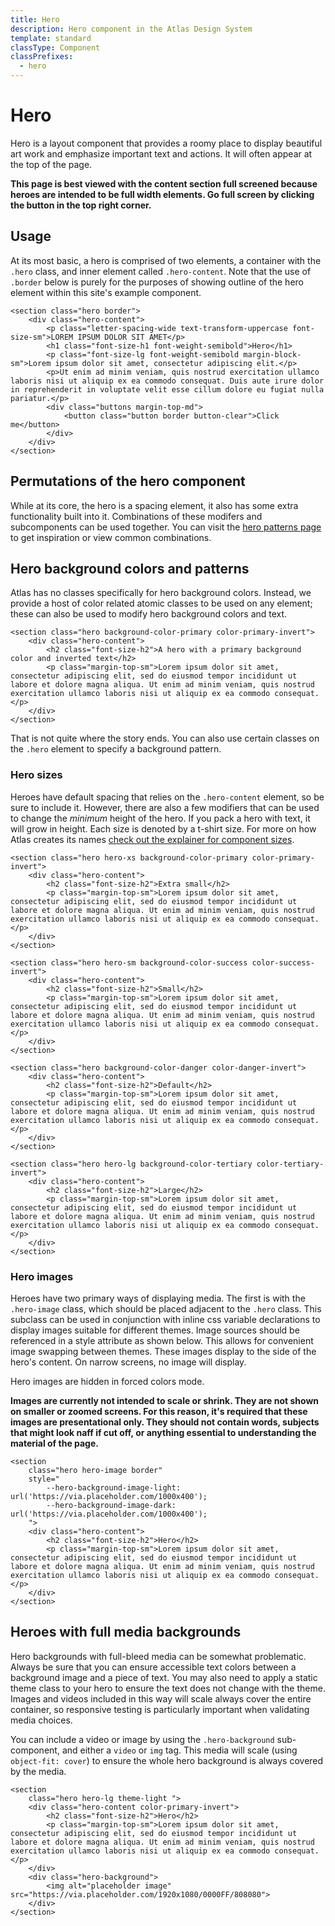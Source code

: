 ```yaml
---
title: Hero
description: Hero component in the Atlas Design System
template: standard
classType: Component
classPrefixes:
  - hero
---
```


# Hero

Hero is a layout component that provides a roomy place to display beautiful art work and emphasize important text and actions. It will often appear at the top of the page.

**This page is best viewed with the content section full screened because heroes are intended to be full width elements. Go full screen by clicking the button in the top right corner.**

## Usage

At its most basic, a hero is comprised of two elements, a container with the `.hero` class, and inner element called `.hero-content`. Note that the use of `.border` below is purely for the purposes of showing outline of the hero element within this site's example component.

```html-no-indent
<section class="hero border">
	<div class="hero-content">
        <p class="letter-spacing-wide text-transform-uppercase font-size-sm">LOREM IPSUM DOLOR SIT AMET</p>
        <h1 class="font-size-h1 font-weight-semibold">Hero</h1>
        <p class="font-size-lg font-weight-semibold margin-block-sm">Lorem ipsum dolor sit amet, consectetur adipiscing elit.</p>
        <p>Ut enim ad minim veniam, quis nostrud exercitation ullamco laboris nisi ut aliquip ex ea commodo consequat. Duis aute irure dolor in reprehenderit in voluptate velit esse cillum dolore eu fugiat nulla pariatur.</p>
        <div class="buttons margin-top-md">
            <button class="button border button-clear">Click me</button>
        </div>
	</div>
</section>
```

## Permutations of the hero component

While at its core, the hero is a spacing element, it also has some extra functionality built into it. Combinations of these modifers and subcomponents can be used together. You can visit the [hero patterns page](../patterns/hero.md) to get inspiration or view common combinations.

## Hero background colors and patterns

Atlas has no classes specifically for hero background colors. Instead, we provide a host of color related atomic classes to be used on any element; these can also be used to modify hero background colors and text.

```html-no-indent
<section class="hero background-color-primary color-primary-invert">
	<div class="hero-content">
		<h2 class="font-size-h2">A hero with a primary background color and inverted text</h2>
        <p class="margin-top-sm">Lorem ipsum dolor sit amet, consectetur adipiscing elit, sed do eiusmod tempor incididunt ut labore et dolore magna aliqua. Ut enim ad minim veniam, quis nostrud exercitation ullamco laboris nisi ut aliquip ex ea commodo consequat.</p>
	</div>
</section>
```

That is not quite where the story ends. You can also use certain classes on the `.hero` element to specify a background pattern.

### Hero sizes

Heroes have default spacing that relies on the `.hero-content` element, so be sure to include it. However, there are also a few modifiers that can be used to change the _minimum_ height of the hero. If you pack a hero with text, it will grow in height. Each size is denoted by a t-shirt size. For more on how Atlas creates its names [check out the explainer for component sizes](../components/overview.md).

```html-no-indent
<section class="hero hero-xs background-color-primary color-primary-invert">
	<div class="hero-content">
		<h2 class="font-size-h2">Extra small</h2>
        <p class="margin-top-sm">Lorem ipsum dolor sit amet, consectetur adipiscing elit, sed do eiusmod tempor incididunt ut labore et dolore magna aliqua. Ut enim ad minim veniam, quis nostrud exercitation ullamco laboris nisi ut aliquip ex ea commodo consequat.</p>
	</div>
</section>
```

```html-no-indent
<section class="hero hero-sm background-color-success color-success-invert">
	<div class="hero-content">
		<h2 class="font-size-h2">Small</h2>
        <p class="margin-top-sm">Lorem ipsum dolor sit amet, consectetur adipiscing elit, sed do eiusmod tempor incididunt ut labore et dolore magna aliqua. Ut enim ad minim veniam, quis nostrud exercitation ullamco laboris nisi ut aliquip ex ea commodo consequat.</p>
	</div>
</section>
```

```html-no-indent
<section class="hero background-color-danger color-danger-invert">
	<div class="hero-content">
		<h2 class="font-size-h2">Default</h2>
        <p class="margin-top-sm">Lorem ipsum dolor sit amet, consectetur adipiscing elit, sed do eiusmod tempor incididunt ut labore et dolore magna aliqua. Ut enim ad minim veniam, quis nostrud exercitation ullamco laboris nisi ut aliquip ex ea commodo consequat.</p>
	</div>
</section>
```

```html-no-indent
<section class="hero hero-lg background-color-tertiary color-tertiary-invert">
	<div class="hero-content">
		<h2 class="font-size-h2">Large</h2>
        <p class="margin-top-sm">Lorem ipsum dolor sit amet, consectetur adipiscing elit, sed do eiusmod tempor incididunt ut labore et dolore magna aliqua. Ut enim ad minim veniam, quis nostrud exercitation ullamco laboris nisi ut aliquip ex ea commodo consequat.</p>
	</div>
</section>
```

### Hero images

Heroes have two primary ways of displaying media. The first is with the `.hero-image` class, which should be placed adjacent to the `.hero` class. This subclass can be used in conjunction with inline css variable declarations to display images suitable for different themes. Image sources should be referenced in a style attribute as shown below. This allows for convenient image swapping between themes. These images display to the side of the hero's content. On narrow screens, no image will display.

Hero images are hidden in forced colors mode.

**Images are currently not intended to scale or shrink. They are not shown on smaller or zoomed screens. For this reason, it's required that these images are presentational only. They should not contain words, subjects that might look naff if cut off, or anything essential to understanding the material of the page.**

```html-no-indent
<section
    class="hero hero-image border"
	style="
        --hero-background-image-light: url('https://via.placeholder.com/1000x400');
		--hero-background-image-dark: url('https://via.placeholder.com/1000x400');
    ">
	<div class="hero-content">
		<h2 class="font-size-h2">Hero</h2>
        <p class="margin-top-sm">Lorem ipsum dolor sit amet, consectetur adipiscing elit, sed do eiusmod tempor incididunt ut labore et dolore magna aliqua. Ut enim ad minim veniam, quis nostrud exercitation ullamco laboris nisi ut aliquip ex ea commodo consequat.</p>
	</div>
</section>
```

## Heroes with full media backgrounds

Hero backgrounds with full-bleed media can be somewhat problematic. Always be sure that you can ensure accessible text colors between a background image and a piece of text. You may also need to apply a static theme class to your hero to ensure the text does not change with the theme. Images and videos included in this way will scale always cover the entire container, so responsive testing is particularly important when validating media choices.

You can include a video or image by using the `.hero-background` sub-component, and either a `video` or `img` tag. This media will scale (using `object-fit: cover`) to ensure the whole hero background is always covered by the media.

```html-no-indent
<section
    class="hero hero-lg theme-light ">
	<div class="hero-content color-primary-invert">
		<h2 class="font-size-h2">Hero</h2>
        <p class="margin-top-sm">Lorem ipsum dolor sit amet, consectetur adipiscing elit, sed do eiusmod tempor incididunt ut labore et dolore magna aliqua. Ut enim ad minim veniam, quis nostrud exercitation ullamco laboris nisi ut aliquip ex ea commodo consequat.</p>
	</div>
    <div class="hero-background">
        <img alt="placeholder image" src="https://via.placeholder.com/1920x1080/0000FF/808080">
    </div>
</section>
```
